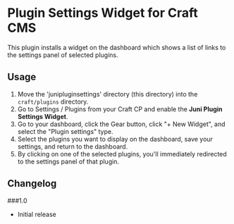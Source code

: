 # Plugin Settings Widget for Craft CMS

This plugin installs a widget on the dashboard which shows a list of links to the settings panel of selected plugins.

## Usage

1. Move the 'junipluginsettings' directory (this directory) into the `craft/plugins` directory.
2. Go to Settings / Plugins from your Craft CP and enable the **Juni Plugin Settings Widget**.
3. Go to your dashboard, click the Gear button, click "+ New Widget", and select the "Plugin settings" type.
4. Select the plugins you want to display on the dashboard, save your settings, and return to the dashboard.
5. By clicking on one of the selected plugins, you'll immediately redirected to the settings panel of that plugin.

## Changelog
###1.0
 - Initial release
 

